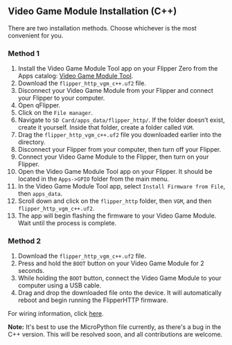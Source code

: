 ## Video Game Module Installation (C++)

There are two installation methods. Choose whichever is the most convenient for you.

### Method 1
1. Install the Video Game Module Tool app on your Flipper Zero from the Apps catalog: [Video Game Module Tool](https://lab.flipper.net/apps/video_game_module_tool).
2. Download the `flipper_http_vgm_c++.uf2` file.
3. Disconnect your Video Game Module from your Flipper and connect your Flipper to your computer.
4. Open qFlipper.
5. Click on the `File manager`.
6. Navigate to `SD Card/apps_data/flipper_http/`. If the folder doesn’t exist, create it yourself. Inside that folder, create a folder called `VGM`.
7. Drag the `flipper_http_vgm_c++.uf2` file you downloaded earlier into the directory.
8. Disconnect your Flipper from your computer, then turn off your Flipper.
9. Connect your Video Game Module to the Flipper, then turn on your Flipper.
10. Open the Video Game Module Tool app on your Flipper. It should be located in the `Apps->GPIO` folder from the main menu.
11. In the Video Game Module Tool app, select `Install Firmware from File`, then `apps_data`.
12. Scroll down and click on the `flipper_http` folder, then `VGM`, and then `flipper_http_vgm_c++.uf2`.
13. The app will begin flashing the firmware to your Video Game Module. Wait until the process is complete.

### Method 2
1. Download the `flipper_http_vgm_c++.uf2` file.
2. Press and hold the `BOOT` button on your Video Game Module for 2 seconds.
3. While holding the `BOOT` button, connect the Video Game Module to your computer using a USB cable.
4. Drag and drop the downloaded file onto the device. It will automatically reboot and begin running the FlipperHTTP firmware.

For wiring information, click [here](https://github.com/jblanked/FlipperHTTP?tab=readme-ov-file#wiring).

**Note:** It's best to use the MicroPython file currently, as there's a bug in the C++ version. This will be resolved soon, and all contributions are welcome.
